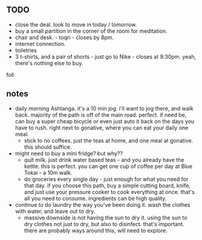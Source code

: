 ## TODO
- close the deal. look to move in today / tomorrow.
- buy a small partition in the corner of the room for meditation.
- chair and desk. - toqri - closes by 8pm.
- internet connection.
- toiletries
- 3 t-shirts, and a pair of shorts - just go to Nike - closes at 9:30pm.
yeah, there's nothing else to buy.

foll
## notes
- daily morning Ashtanga. it's a 10 min jog. i'll want to jog there, and walk back. majority of the path is off of the main road. perfect. if need be, can buy a super cheap bicycle or even just auto it back on the days you have to rush. right next to gonative, where you can eat your daily one meal.
	- stick to no coffees. just the teas at home, and one meal at gonative. this should suffice.
- might need to buy a mini fridge? but why?? 
	- quit milk. just drink water based teas - and you already have the kettle. this is perfect. you can get one cup of coffee per day at Blue Tokai - a 10m walk.
	- do groceries every single day - just enough for what you need for that day. if you choose this path, buy a simple cutting board, knife, and just use your pressure cooker to cook everything at once. that's all you need to consume. ingredients can be high quality.
- continue to do laundry the way you've been doing it. wash the clothes with water, and leave out to dry.
	- massive downside is not having the sun to dry it. using the sun to dry clothes not just to dry, but also to disinfect. that's important. there are probably ways around this, will need to explore.